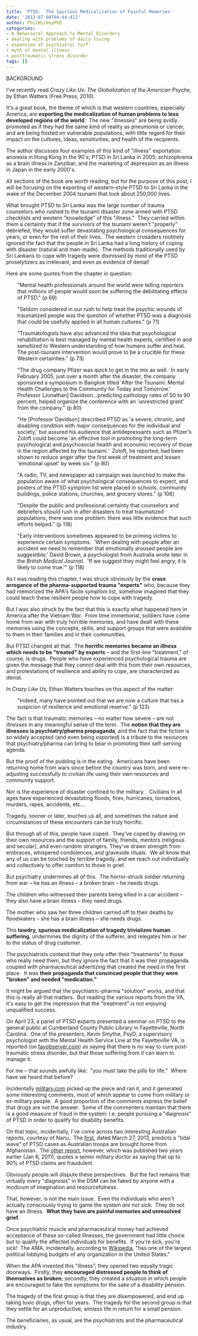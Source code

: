 ```yaml
---
title: 'PTSD:  The Spurious Medicalization of Painful Memories'
date: '2013-07-04T04:44:41Z'
author: PhilHickeyPhD
categories:
- A Behavioral Approach to Mental Disorders
- dealing with problems of daily living
- expansion of psychiatric turf
- myth of mental illness
- posttraumatic stress disorder
tags: []
---
```


BACKGROUND

I've recently read <i>Crazy Like Us: The Globalization of the American Psyche,</i> by Ethan Watters (Free Press, 2010).

It's a great book, the theme of which is that western countries, especially America, are <strong>exporting the medicalization of human problems to less developed regions of the world</strong>.  The new "illnesses" are being avidly promoted as if they had the same kind of reality as pneumonia or cancer, and are being foisted on vulnerable populations, with little regard for their impact on the cultures, ideas, sensitivities, and health of the recipients.

The author discusses four examples of this kind of "illness" exportation: anorexia in Hong Kong in the 90's; PTSD in Sri Lanka in 2005; schizophrenia as a brain illness in Zanzibar; and the marketing of depression as an illness in Japan in the early 2000's.

All sections of the book are worth reading, but for the purpose of this post, I will be focusing on the exporting of western-style PTSD to Sri Lanka in the wake of the December 2004 tsunami that took about 250,000 lives.

What brought PTSD to Sri Lanka was the large number of trauma counselors who rushed to the tsunami disaster zone armed with PTSD checklists and western "knowledge" of this "illness."  They carried within them a certainty that if the survivors of the tsunami weren't "properly" debriefed, they would suffer devastating psychological consequences for years, or even for the rest of their lives.  The western crusaders routinely ignored the fact that the people in Sri Lanka had a long history of coping with disaster (natural and man-made).  The methods traditionally used by Sri Lankans to cope with tragedy were dismissed by most of the PTSD proselytizers as irrelevant, and even as evidence of denial!

Here are some quotes from the chapter in question:
<p style="padding-left: 30px;">"Mental health professionals around the world were telling reporters that millions of people would soon be suffering the debilitating effects of PTSD." (p 69)</p>
<p style="padding-left: 30px;">"Seldom considered in our rush to help treat the psychic wounds of traumatized people was the question of whether PTSD was a diagnosis that could be usefully applied in all human cultures." (p 71)</p>
<p style="padding-left: 30px;">"Traumatologists have also advanced the idea that psychological rehabilitation is best managed by mental health experts, certified in and sensitized to Western understanding of how humans suffer and heal.  The post-tsunami intervention would prove to be a crucible for these Western certainties." (p 73)</p>
<p style="padding-left: 30px;">"The drug company Pfizer was quick to get in the mix as well.  In early February 2005, just over a month after the disaster, the company sponsored a symposium in Bangkok titled 'After the Tsunami: Mental Health Challenges to the Community for Today and Tomorrow.'  Professor [Jonathan] Davidson…predicting pathology rates of 50 to 90 percent, helped organize the conference with an 'unrestricted grant' from the company." (p 80)</p>
<p style="padding-left: 30px;">"He [Professor Davidson] described PTSD as 'a severe, chronic, and disabling condition with major consequences for the individual and society,' but assured his audience that antidepressants such as Pfizer's Zoloft could become 'an effective tool in promoting the long-term psychological and psychosocial health and economic recovery of those in the region affected by the tsunami.'  Zoloft, he reported, had been shown to reduce anger after the first week of treatment and lessen 'emotional upset' by week six." (p 80)</p>
<p style="padding-left: 30px;">"A radio, TV, and newspaper ad campaign was launched to make the population aware of what psychological consequences to expect, and posters of the PTSD symptom list were placed in schools, community buildings, police stations, churches, and grocery stores." (p 106)</p>
<p style="padding-left: 30px;">"Despite the public and professional certainty that counselors and debriefers should rush in after disasters to treat traumatized populations, there was one problem: there was little evidence that such efforts helped." (p 118)</p>
<p style="padding-left: 30px;">"Early interventions sometimes appeared to be priming victims to experience certain symptoms.  'When dealing with people after an accident we need to remember that emotionally aroused people are suggestible,' David Brown, a psychologist from Australia wrote later in the <i>British Medical Journal</i>.  'If we suggest they might feel angry, it is likely to come true.'" (p 118)</p>
As I was reading this chapter, I was struck obviously by the <strong>crass arrogance of the pharma-supported trauma "experts"</strong> who, because they had memorized the APA's facile symptom list, somehow imagined that they could teach these resilient people how to cope with tragedy.

But I was also struck by the fact that this is exactly what happened here in America after the Vietnam War.  From time immemorial, soldiers have come home from war with truly horrible memories, and have dealt with these memories using the concepts, skills, and support groups that were available to them in their families and in their communities.

But PTSD changed all that.  The <strong>horrific memories became an <i>illness</i> which needs to be "treated" by experts</strong> – and the first-line "treatment," of course, is drugs.  People who have experienced psychological trauma are given the message that they <i>cannot</i> deal with this from their own resources, and protestations of resilience and ability to cope, are characterized as denial.

In <i>Crazy Like Us,</i> Ethan Watters touches on this aspect of the matter:
<p style="padding-left: 30px;">"Indeed, many have pointed out that we are now a culture that has a suspicion of resilience and emotional reserve." (p 123)</p>
The fact is that traumatic memories – no matter how severe – are not <i>illnesses</i> in any meaningful sense of the term.  The <strong>notion that they are illnesses is psychiatry/pharma propaganda</strong>, and the fact that the fiction is so widely accepted (and even being <i>exported</i>) is a tribute to the resources that psychiatry/pharma can bring to bear in promoting their self-serving agenda.

But the proof of the pudding is in the eating.  Americans have been returning home from wars since before the country was born, and were re-adjusting successfully to civilian life using their own resources and community support.

Nor is the experience of disaster confined to the military.   Civilians in all ages have experienced devastating floods, fires, hurricanes, tornadoes, murders, rapes, accidents, etc…

Tragedy, sooner or later, touches us all, and sometimes the nature and circumstances of these encounters can be truly horrific.

But through all of this, people have coped.  They've coped by drawing on their own resources and the support of family, friends, mentors (religious and secular), and even random strangers. They've drawn strength from embraces, whispered condolences, and graveside rituals.  We all know that any of us can be touched by terrible tragedy, and we reach out individually and collectively to offer comfort to those in grief.

But psychiatry undermines all of this.  The horror-struck soldier returning from war – he has an illness – a broken brain – he needs drugs.

The children who witnessed their parents being killed in a car accident – they also have a brain illness – they need drugs.

The mother who saw her three children carried off to their deaths by floodwaters – she has a brain illness – she needs drugs.

This<strong> tawdry, spurious medicalization of tragedy trivializes human suffering</strong>, undermines the dignity of the sufferer, and relegates him or her to the status of drug customer.

The psychiatrists contend that they only offer their "treatments" to those who really need them, but they ignore the fact that it was their propaganda coupled with pharmaceutical advertizing that created the need in the first place.  It was <strong>their propaganda that convinced people that they were "broken" and needed "medication."</strong>

It might be argued that the psychiatric-pharma "solution" works, and that this is really all that matters.  But reading the various reports from the VA, it's easy to get the impression that the "treatment" is not enjoying unqualified success.

On April 23, a panel of PTSD experts presented a seminar on PTSD to the general public at Cumberland County Public Library in Fayetteville, North Carolina.  One of the presenters, Kevin Smythe, PsyD, a supervisory psychologist with the Mental Health Service Line at the Fayetteville VA, is reported (on <a href="http://www.fayobserver.com/articles/2013/04/24/1252501">fayobserver.com</a>) as saying that there is no way to cure post-traumatic stress disorder, but that those suffering from it can learn to manage it.

For me – that sounds awfully like:  "you must take the pills for life."  Where have we heard that before?

Incidentally <a href="http://www.military.com/daily-news/2013/04/24/panelists-ptsd-cant-be-cured-only-managed.html">military.com</a> picked up the piece and ran it, and it generated some interesting comments, most of which appear to come from military or ex-military people.  A good proportion of the comments express the belief that drugs are not the answer.  Some of the commenters maintain that there is a good measure of fraud in the system: i.e. people pursuing a "diagnosis" of PTSD in order to qualify for disability benefits.

On that topic, incidentally, I've come across two interesting Australian reports, courtesy of Nanu.  The <a href="http://www.abc.net.au/news/2013-03-26/afghan-withdrawal-likely-to-cause-mental-health-issues/4595972">first</a>, dated March 27, 2013, predicts a "tidal wave" of PTSD cases as Australian troops are brought home from Afghanistan.  The <a href="http://www.news.com.au/national-news/australian-troops-rorting-mental-illness-and-stress-pension-claims-says-naval-surgeon/story-e6frfkvr-1225983284237">other report</a>, however, which was published two years earlier (Jan 6, 2011), quotes a senior military doctor as saying that up to 90% of PTSD claims are fraudulent.

Obviously people will dispute these perspectives.  But the fact remains that virtually every "diagnosis" in the DSM can be faked by anyone with a modicum of imagination and resourcefulness.

That, however, is not the main issue.  Even the individuals who aren't actually consciously trying to game the system <i>are not sick</i>.  They do not have an illness.  <strong>What they have are painful memories and unresolved grief.</strong>

Once psychiatric muscle and pharmaceutical money had achieved acceptance of these so-called illnesses, the government had little choice but to qualify the affected individuals for benefits.  If you're sick, you're sick!  The AMA, incidentally, according to <a href="http://en.wikipedia.org/wiki/American_Medical_Association">Wikipedia</a>, "has one of the largest political lobbying budgets of any organization in the United States."

When the APA invented this "illness", they opened two equally tragic doorways.  Firstly, they <strong>encouraged distressed people to think of themselves as broken</strong>; secondly, they created a situation in which people are encouraged to fake the symptoms for the sake of a disability pension.

The tragedy of the first group is that they are disempowered, and end up taking toxic drugs, often for years.  The tragedy for the second group is that they settle for an unproductive, aimless life in return for a small pension.

The beneficiaries, as usual, are the psychiatrists and the pharmaceutical industry.

&nbsp;
